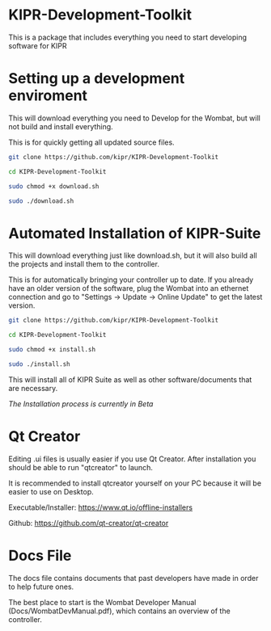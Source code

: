 # KIPR-Development-Toolkit
This is a package that includes everything you need to start developing software for KIPR

# Setting up a development enviroment
This will download everything you need to Develop for the Wombat, but will not build and install everything.

This is for quickly getting all updated source files.
```` bash
git clone https://github.com/kipr/KIPR-Development-Toolkit

cd KIPR-Development-Toolkit

sudo chmod +x download.sh

sudo ./download.sh
````

# Automated Installation of KIPR-Suite
This will download everything just like download.sh,
but it will also build all the projects and install them to the controller.

This is for automatically bringing your controller up to date.
If you already have an older version of the software, plug the Wombat into an ethernet connection and go to "Settings -> Update -> Online Update" to get the latest version.

```` bash
git clone https://github.com/kipr/KIPR-Development-Toolkit

cd KIPR-Development-Toolkit

sudo chmod +x install.sh

sudo ./install.sh
````

This will install all of KIPR Suite as well as other software/documents that are necessary.

*The Installation process is currently in Beta*


# Qt Creator
Editing .ui files is usually easier if you use Qt Creator. After installation you should be able to run "qtcreator" to launch.

It is recommended to install qtcreator yourself on your PC because it will be easier to use on Desktop.

Executable/Installer:
https://www.qt.io/offline-installers

Github:
https://github.com/qt-creator/qt-creator

# Docs File
The docs file contains documents that past developers have made in order to help future ones.

The best place to start is the Wombat Developer Manual (Docs/WombatDevManual.pdf), which contains an overview of the controller.

